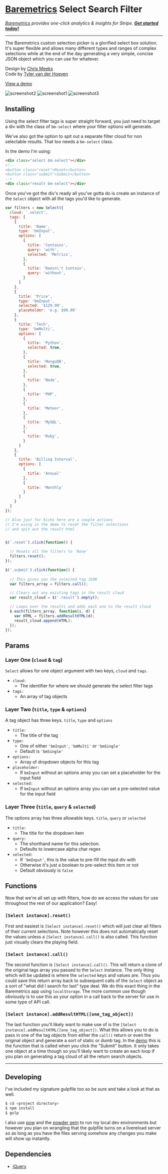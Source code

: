 # [Baremetrics](https://baremetrics.com/) Select Search Filter
_[Baremetrics](https://baremetrics.com) provides one-click analytics & insights for Stripe. **[Get started today!](https://baremetrics.com)**_

---

The Baremetrics custom selection picker is a glorified select box solution. It's super flexible and allows many different types and ranges of complex selections while at the end of the day generating a very simple, concise JSON object which you can use for whatever.

Design by [Chris Meeks](https://dribbble.com/ChrisMeeks)  
Code by [Tyler van der Hoeven](https://github.com/tyvdh)

[View a demo](http://baremetrics.github.io/select)  
<!--[View in a live production app](https://demo.baremetrics.com/sales/search)-->

![screenshot2](http://tyler.link/dxB4/Screen%20Shot%202015-11-30%20at%201.14.52%20PM.png)
![screenshot1](http://tyler.link/dOVh/Screen%20Shot%202015-09-30%20at%203.51.46%20PM.png)
![screenshot3](http://tyler.link/dOe2/Screen%20Shot%202015-09-30%20at%203.51.00%20PM.png)

## Installing
Using the select filter tags is super straight forward, you just need to target a div with the class of `bm-select` where your filter options will generate.

We've also got the option to spit out a separate filter cloud for non selectable results. That too needs a `bm-select` class.

In the demo I'm using:
```html
<div class="select bm-select"></div>
<!--
<button class="reset">Reset</button>
<button class="submit">Submit</button>
-->
<div class="result bm-select"></div>
```

Once you've got the div's ready all you've gotta do is create an instance of the `Select` object with all the tags you'd like to generate.

```js
var filters = new Select({
  cloud: '.select',
  tags: [
    {
      title: 'Name',
      type: 'bmInput',
      options: [
        {
          title: 'Contains',
          query: 'with',
          selected: 'Metrics',
        },
        {
          title: 'Doesn\'t Contain',
          query: 'without',
        }
      ]
    },
    {
      title: 'Price',
      type: 'bmInput',
      selected: '$129.99',
      placeholder: 'e.g. $99.99'
    },
    {
      title: 'Tech',
      type: 'bmMulti',
      options: [
        {
          title: 'Python',
          selected: true,
        },
        {
          title: 'MongoDB',
          selected: true,
        },
        {
          title: 'Node',
        },
        {
          title: 'PHP',
        },
        {
          title: 'Meteor',
        },
        {
          title: 'MySQL',
        },
        {
          title: 'Ruby',
        }
      ]
    },
    {
      title: 'Billing Interval',
      options: [
        {
          title: 'Annual'
        },
        {
          title: 'Monthly'
        }
      ]
    }
  ]
});

// Also just for kicks here are a couple actions
// I'm using in the demo to reset the filter selections
// and spit out the result html


$('.reset').click(function() {

  // Resets all the filters to 'None'
  filters.reset();
});

$('.submit').click(function() {
  
  // This gives you the selected tag JSON
  var filters_array = filters.call();

  // Clears out any existing tags in the result cloud
  var result_cloud = $('.result').empty();

  // Loops over the results and adds each one to the result cloud
  $.each(filters_array, function(i, d) {
    var HTML = filters.addResultHTML(d);
    result_cloud.append(HTML);
  });
});
```

## Params

### Layer One (`cloud` & `tag`)
`Select` allows for one object argument with two keys, `cloud` and `tags`.

- `cloud:`
  - The identifier for where we should generate the select filter tags
- `tags:`
  - An array of tag objects

### Layer Two (`title`, `type` & `options`)
A tag object has three keys. `title`, `type` and `options`

- `title:`
  - The title of the tag
- `type:`
  - One of either `'bmInput'`, `'bmMulti'` or `'bmSingle'` 
  - Default is `'bmSingle'`
- `options:`
  - Array of dropdown objects for this tag
- `placeholder:`
  - If `bmInput` without an options array you can set a placeholder for the input field
- `selected:`
  - If `bmInput` without an options array  you can set a pre-selected value for the input field

### Layer Three (`title`, `query` & `selected`)
The options array has three allowable keys. `title`, `query` or `selected`

- `title:` 
  - The title for the dropdown item
- `query:`
  - The shorthand name for this selection. 
  - Defaults to lowercase alpha char regex
- `selected:`
  - If `'bmInput'`, this is the value to pre-fill the input div with
  - Otherwise it's just a boolean to pre-select this item or not 
  - Default obviously is `false`


## Functions
Now that we're all set up with filters, how do we access the values for use throughout the rest of our application? Easy!

### `[Select instance].reset()`
First and easiest is `[Select instance].reset()` which will just clear all filters of their current selections. Note however this does not automatically reset the values unless a `[Select instance].call()` is also called. This function just visually clears the playing field.

### `[Select instance].call()`
The second function is `[Select instance].call()`. This will return a clone of the original tags array you passed to the `Select` instance. The only thing which will be updated is where the `selected` keys and values are. Thus you could save this return array back to subsequent calls of the `Select` object as a sort of "what did I search for last" type deal. We do this exact thing in the Baremetrics app using `localStorage`. The more common use though obviously is to use this as your option in a call back to the server for use in some type of API call.

### `[Select instance].addResultHTML([one_tag_object])`
The last function you'll likely want to make use of is the `[Select instance].addResultHTML([one_tag_object])`. What this allows you to do is pass in one of the tag objects from either the `call()` return or even the original object and generate a sort of static or dumb tag. In the [demo](http://baremetrics.github.io/select/) this is the function that is called when you click the "Submit" button. It only takes one object at a time though so you'll likely want to create an each loop if you plan on generating a tag cloud of all the return search objects.

---

## Developing

I've included my signature gulpfile too so be sure and take a look at that as well.

```bash
$ cd <project directory>
$ npm install
$ gulp
```

I also use [pow](http://pow.cx/) and the [powder gem](https://github.com/Rodreegez/powder) to run my local dev environments but however you plan on wrangling that the gulpfile turns on a livereload server so as long as you have the files serving somehow any changes you make will show up instantly.

## Dependencies
- [jQuery](https://jquery.com/)
